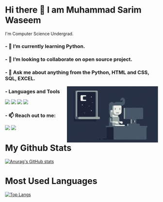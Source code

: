 # Hi there 👋 I am Muhammad Sarim Waseem

I'm Computer Science Undergrad.
### - 🌱 I’m currently learning Python.
### - 👯 I’m looking to collaborate on open source project.
### - 💬 Ask me about anything from the Python, HTML and CSS, SQL, EXCEL.

<img alt="Night Coding" src="https://raw.githubusercontent.com/AVS1508/AVS1508/master/assets/Night-Coding.gif" align="right"/>

### - Languages and Tools
<span><img style="display:inline" src="https://img.icons8.com/color/50/000000/html-5.png"/></span>
<img style="display:inline" src="https://img.icons8.com/color/50/000000/css3.png"/>
<img style="display:inline" src="https://img.icons8.com/color/50/000000/python.png"/>
<img style="display:inline" src="https://img.icons8.com/color/50/000000/visual-studio-code-2019.png"/>

### - 📫 Reach out to me:
<a href="https://www.facebook.com/sarim.waseem.370/" target="_blank"><img src="https://img.icons8.com/color/48/000000/facebook-new.png"/></a>
<a href="https://www.instagram.com/_sarimwaseem/" target="_blank"><img src="https://img.icons8.com/color/48/000000/instagram-new--v1.png"/></a>

# My Github Stats
[![Anurag's GitHub stats](https://github-readme-stats.vercel.app/api?username=MuhammadSarimWaseem&show_icons=true&hide_title=true&text_color=fff&bg_color=000)](https://github.com/anuraghazra/github-readme-stats)

# Most Used Languages
[![Top Langs](https://github-readme-stats.vercel.app/api/top-langs/?username=MuhammadSarimWaseem&hide_title=true&langs_count=8&text_color=fff&bg_color=000&layout=compact)](https://github.com/AmasWaseem/github-readme-stats)
